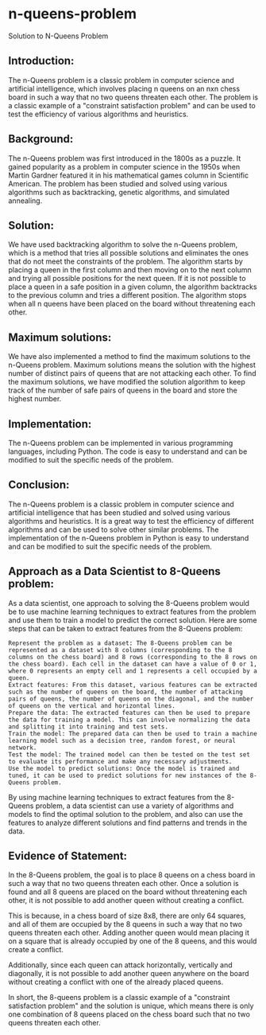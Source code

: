 # n-queens-problem
Solution to N-Queens Problem

## Introduction:

The n-Queens problem is a classic problem in computer science and artificial intelligence, 
which involves placing n queens on an nxn chess board in such a way that no two queens threaten each other. 
The problem is a classic example of a "constraint satisfaction problem" and can be used to test the efficiency of various algorithms and 
heuristics.

## Background:

The n-Queens problem was first introduced in the 1800s as a puzzle. It gained popularity as a problem in computer science in the 1950s 
when Martin Gardner featured it in his mathematical games column in Scientific American. 
The problem has been studied and solved using various algorithms such as backtracking, genetic algorithms, and simulated annealing.

## Solution:

We have used backtracking algorithm to solve the n-Queens problem, which is a method that tries all possible solutions and 
eliminates the ones that do not meet the constraints of the problem. 
The algorithm starts by placing a queen in the first column and then moving on to the next column and trying all possible positions for the next queen. 
If it is not possible to place a queen in a safe position in a given column, the algorithm backtracks to the previous column and tries a different position. 
The algorithm stops when all n queens have been placed on the board without threatening each other.

## Maximum solutions:

We have also implemented a method to find the maximum solutions to the n-Queens problem. 
Maximum solutions means the solution with the highest number of distinct pairs of queens that are not attacking each other. 
To find the maximum solutions, we have modified the solution algorithm to keep track of the number of safe pairs of queens in the board and
store the highest number.

## Implementation:

The n-Queens problem can be implemented in various programming languages, including Python. 
The code is easy to understand and can be modified to suit the specific needs of the problem.

## Conclusion:

The n-Queens problem is a classic problem in computer science and artificial intelligence that has been studied and 
solved using various algorithms and heuristics. It is a great way to test the efficiency of different algorithms and can be used to solve other similar problems. 
The implementation of the n-Queens problem in Python is easy to understand and can be modified to suit the specific needs of the problem.


## Approach as a Data Scientist to 8-Queens problem:

As a data scientist, one approach to solving the 8-Queens problem would be to use machine learning techniques to extract features from the problem and use them to train a model to predict the correct solution.
Here are some steps that can be taken to extract features from the 8-Queens problem:

	Represent the problem as a dataset: The 8-Queens problem can be represented as a dataset with 8 columns (corresponding to the 8 columns on the chess board) and 8 rows (corresponding to the 8 rows on the chess board). Each cell in the dataset can have a value of 0 or 1, where 0 represents an empty cell and 1 represents a cell occupied by a queen.
	Extract features: From this dataset, various features can be extracted such as the number of queens on the board, the number of attacking pairs of queens, the number of queens on the diagonal, and the number of queens on the vertical and horizontal lines.
	Prepare the data: The extracted features can then be used to prepare the data for training a model. This can involve normalizing the data and splitting it into training and test sets.
	Train the model: The prepared data can then be used to train a machine learning model such as a decision tree, random forest, or neural network.
	Test the model: The trained model can then be tested on the test set to evaluate its performance and make any necessary adjustments.
	Use the model to predict solutions: Once the model is trained and tuned, it can be used to predict solutions for new instances of the 8-Queens problem.
By using machine learning techniques to extract features from the 8-Queens problem, a data scientist can use a variety of algorithms and models to find the optimal solution to the problem, and also can use the features to analyze different solutions and find patterns and trends in the data.


## Evidence of Statement:

In the 8-Queens problem, the goal is to place 8 queens on a chess board in such a way that no two queens threaten each other. 
Once a solution is found and all 8 queens are placed on the board without threatening each other, 
it is not possible to add another queen without creating a conflict.

This is because, in a chess board of size 8x8, there are only 64 squares, and all of them are occupied by the 8 queens in such a way that
no two queens threaten each other. Adding another queen would mean placing it on a square that is already occupied by one of the 8 queens,
and this would create a conflict.

Additionally, since each queen can attack horizontally, vertically and diagonally, 
it is not possible to add another queen anywhere on the board without creating a conflict with one of the already placed queens.

In short, the 8-queens problem is a classic example of a "constraint satisfaction problem" and the solution is unique, 
which means there is only one combination of 8 queens placed on the chess board such that no two queens threaten each other.
